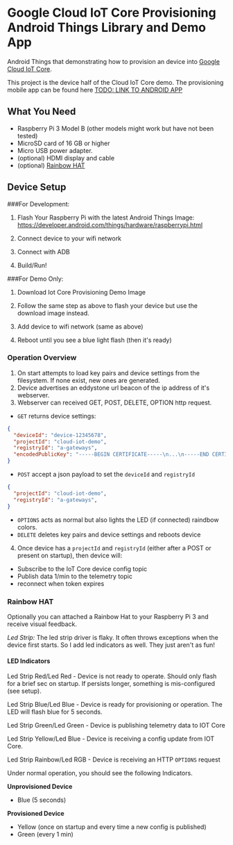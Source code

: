 # Google Cloud IoT Core Provisioning Android Things Library and Demo App

Android Things that demonstrating how to provision an device into [Google Cloud IoT Core](https://cloud.google.com/iot-core/).

This project is the device half of the Cloud IoT Core demo. The provisioning mobile app can be found here [TODO: LINK TO ANDROID APP](TODO)

## What You Need

- Raspberry Pi 3 Model B (other models might work but have not been tested)
- MicroSD card of 16 GB or higher
- Micro USB power adapter.
- (optional) HDMI display and cable
- (optional) [Rainbow HAT](https://shop.pimoroni.com/products/rainbow-hat-for-android-things)

## Device Setup

###For Development:

1. Flash Your Raspberry Pi with the latest Android Things Image:
https://developer.android.com/things/hardware/raspberrypi.html

2. Connect device to your wifi network

3. Connect with ADB

4. Build/Run!

###For Demo Only:

1.  Download Iot Core Provisioning Demo Image

2.  Follow the same step as above to flash your device but use the download image instead.

3.  Add device to wifi network (same as above)

4.  Reboot until you see a blue light flash (then it's ready)

### Operation Overview

1. On start attempts to load key pairs and device settings from the filesystem.   If none exist, new ones are generated.
2. Device advertises an eddystone url beacon of the ip address of it's webserver.
3. Webserver can received GET, POST, DELETE, OPTION http request.

-  `GET` returns device settings:
```json
{
  "deviceId": "device-12345678",
  "projectId": "cloud-iot-demo",
  "registryId": "a-gateways",
  "encodedPublicKey": "-----BEGIN CERTIFICATE-----\n...\n-----END CERTIFICATE-----\n"
}
```

- `POST` accept a json payload to set the `deviceId` and `registryId`

```json
{
  "projectId": "cloud-iot-demo",
  "registryId": "a-gateways",
}
```

- `OPTIONS` acts as normal but also lights the LED (if connected) raindbow colors.
- `DELETE` deletes key pairs and device settings and reboots device

4. Once device has a `projectId` and `registryId` (either after a POST or present on startup), then device will:
- Subscribe to the IoT Core device config topic
- Publish data 1/min to the telemetry topic
- reconnect when token expires


### Rainbow HAT
Optionally you can attached a Rainbow Hat to your Raspberry Pi 3 and receive visual feedback.

*Led Strip:* The led strip driver is flaky.  It often throws exceptions when the device first starts. So I add led indicators as well.  They just aren't as fun!

#### LED Indicators
Led Strip Red/Led Red - Device is not ready to operate.  Should only flash for a brief sec on startup.  If persists longer, something is mis-configured (see setup).

Led Strip Blue/Led Blue - Device is ready for provisioning or operation. The LED will flash blue for 5 seconds.

Led Strip Green/Led Green - Device is publishing telemetry data to IOT Core

Led Strip Yellow/Led Blue - Device is receiving a config update from IOT Core.

Led Strip Rainbow/Led RGB - Device is receiving an HTTP `OPTIONS` request

Under normal operation, you should see the following Indicators.

**Unprovisioned Device**
- Blue (5 seconds)

**Provisioned Device**
- Yellow (once on startup and every time a new config is published)
- Green (every 1 min)
